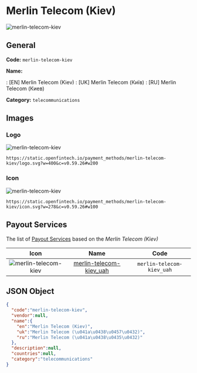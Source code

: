 
# Merlin Telecom (Kiev) 
![merlin-telecom-kiev](https://static.openfintech.io/payment_methods/merlin-telecom-kiev/logo.svg?w=400&c=v0.59.26#w200)  

## General 
**Code:** `merlin-telecom-kiev` 
 
**Name:** 
 
:	[EN] Merlin Telecom (Kiev) 
:	[UK] Merlin Telecom (Київ) 
:	[RU] Merlin Telecom (Киев) 
 
**Category:** `telecommunications` 
 

## Images 

### Logo 
![merlin-telecom-kiev](https://static.openfintech.io/payment_methods/merlin-telecom-kiev/logo.svg?w=400&c=v0.59.26#w200)  

```
https://static.openfintech.io/payment_methods/merlin-telecom-kiev/logo.svg?w=400&c=v0.59.26#w200
```  

### Icon 
![merlin-telecom-kiev](https://static.openfintech.io/payment_methods/merlin-telecom-kiev/icon.svg?w=278&c=v0.59.26#w100)  

```
https://static.openfintech.io/payment_methods/merlin-telecom-kiev/icon.svg?w=278&c=v0.59.26#w100
```  

## Payout Services 
 
The list of [Payout Services](/payout-services/) based on the _Merlin Telecom (Kiev)_ 

|Icon|Name|Code| 
|:---:|:---:|:---:| 
|![merlin-telecom-kiev](https://static.openfintech.io/payout_methods/merlin-telecom-kiev/icon.svg?w=278&c=v0.59.26#w40) |[merlin-telecom-kiev_uah](/payout-services/merlin-telecom-kiev_uah/)|`merlin-telecom-kiev_uah`| 
 

## JSON Object 

```json
{
  "code":"merlin-telecom-kiev",
  "vendor":null,
  "name":{
    "en":"Merlin Telecom (Kiev)",
    "uk":"Merlin Telecom (\u041a\u0438\u0457\u0432)",
    "ru":"Merlin Telecom (\u041a\u0438\u0435\u0432)"
  },
  "description":null,
  "countries":null,
  "category":"telecommunications"
}
```  
